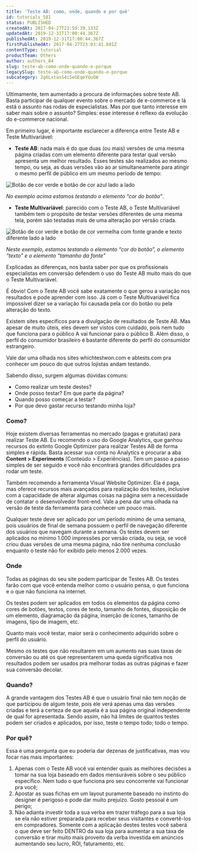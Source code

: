 ```yaml
---
title: 'Teste AB: como, onde, quando e por quê'
id: tutorials_581
status: PUBLISHED
createdAt: 2017-04-27T21:59:39.133Z
updatedAt: 2019-12-31T17:00:44.367Z
publishedAt: 2019-12-31T17:00:44.367Z
firstPublishedAt: 2017-04-27T23:03:41.601Z
contentType: tutorial
productTeam: Others
author: authors_84
slug: teste-ab-como-onde-quando-e-porque
legacySlug: teste-ab-como-onde-quando-e-porque
subcategory: 2g6LxtasS4iSeGEqeYUuGW
---
```


Ultimamente, tem aumentado a procura de informações sobre teste AB. Basta participar de qualquer evento sobre o mercado de e-commerce e lá está o assunto nas rodas de especialistas. Mas por que tanto interesse em saber mais sobre o assunto? Simples: esse interesse é reflexo da evolução do e-commerce nacional.

Em primeiro lugar, é importante esclarecer a diferença entre Teste AB e Teste Multivariável:

- __Teste AB__: nada mais é do que duas (ou mais) versões de uma mesma página criadas com um elemento diferente para testar qual versão apresenta um melhor resultado. Esses testes são realizados ao mesmo tempo, ou seja, as duas versões vão ao ar simultaneamente para atingir o mesmo perfil de público em um mesmo período de tempo:

![Botão de cor verde e botão de cor azul lado a lado](//images.contentful.com/alneenqid6w5/5bq3VDpgakg8CMMKIyU2kw/54a21a6a88e9d173b16207922e8a0cc8/testando-cor-do-botao.jpg)

_No exemplo acima estamos testando o elemento “cor do botão”_. 

- __Teste Multivariável__: parecido com o Teste AB, o Teste Multivariável também tem o propósito de testar versões diferentes de uma mesma tela, porém são testadas mais de uma alteração por versão criada.

![Botão de cor verde e botão de cor vermelha com fonte grande e texto diferente lado a lado](//images.contentful.com/alneenqid6w5/3Mxf275gXuuywK8m8a88wu/edc0f9b93ff479f51b5b4335148f7c8b/testando-cor-texto-fonte.jpg)

_Neste exemplo, estamos testando o elemento “cor do botão”, o elemento “texto” e o elemento “tamanho da fonte”_

Explicadas as diferenças, nos basta saber por que os profissionais especialistas em conversão defendem o uso do Teste AB muito mais do que o Teste Multivariável.

É óbvio! Com o Teste AB você sabe exatamente o que gerou a variação nos resultados e pode aprender com isso. Já com o Teste Multivariável fica impossível dizer se a variação foi causada pela cor do botão ou pela alteração do texto.

Existem sites específicos para a divulgação de resultados de Teste AB. Mas apesar de muito úteis, eles devem ser vistos com cuidado, pois nem tudo que funciona para o público A vai funcionar para o público B. Além disso, o perfil do consumidor brasileiro é bastante diferente do perfil do consumidor estrangeiro.

Vale dar uma olhada nos sites whichtestwon.com e abtests.com pra conhecer um pouco do que outros lojistas andam testando.

Sabendo disso, surgem algumas dúvidas comuns:

- Como realizar um teste destes?
- Onde posso testar? Em que parte da página?
- Quando posso começar a testar?
- Por que devo gastar recurso testando minha loja?

### Como?

Hoje existem diversas ferramentas no mercado (pagas e gratuitas) para realizar Teste AB. Eu recomendo o uso do Google Analytics, que ganhou recursos do extinto Google Optimizer para realizar Testes AB de forma simples e rápida. Basta acessar sua conta no Analytics e procurar a aba **Content > Experiments** (Conteúdo > Experiências). Tem um passo a passo simples de ser seguido e você não encontrará grandes dificuldades pra rodar um teste.

Também recomendo a ferramenta Visual Website Optimizer. Ela é paga, mas oferece recursos mais avançados para realização dos testes, inclusive com a capacidade de alterar algumas coisas na página sem a necessidade de contatar o desenvolvedor front-end. Vale a pena dar uma olhada na versão de teste da ferramenta para conhecer um pouco mais.

Qualquer teste deve ser aplicado por um período mínimo de uma semana, pois usuários de final de semana possuem o perfil de navegação diferente dos usuários que navegam durante a semana. Os testes devem ser aplicados no mínimo 1.000 impressões por versão criada, ou seja, se você criou duas versões de uma mesma página, não tire nenhuma conclusão enquanto o teste não for exibido pelo menos 2.000 vezes.

### Onde

Todas as páginas do seu site podem participar de Testes AB. Os testes farão com que você entenda melhor como o usuário pensa, o que funciona e o que não funciona na internet.

Os testes podem ser aplicados em todos os elementos da página como cores de botões, textos, cores de texto, tamanho de fontes, disposição de um elemento, diagramação da página, inserção de ícones, tamanho de imagens, tipo de imagem, etc.

Quanto mais você testar, maior será o conhecimento adquirido sobre o perfil do usuário.

Mesmo os testes que não resultarem em um aumento nas suas taxas de conversão ou até os que representarem uma queda significativa nos resultados podem ser usados pra melhorar todas as outras páginas e fazer sua conversão decolar.

### Quando?

A grande vantagem dos Testes AB é que o usuário final não tem noção de que participou de algum teste, pois ele verá apenas uma das versões criadas e terá a certeza de que aquela é a sua página original independente de qual for apresentada.
Sendo assim, não há limites de quantos testes podem ser criados e aplicados, por isso, teste o tempo todo; todo o tempo.

### Por quê?

Essa é uma pergunta que eu poderia dar dezenas de justificativas, mas vou focar nas mais importantes:

1. Apenas com o Teste AB você vai entender quais as melhores decisões a tomar na sua loja baseado em dados mensuráveis sobre o seu público específico. Nem tudo o que funciona pro seu concorrente vai funcionar pra você;
2. Apostar as suas fichas em um layout puramente baseado no instinto do designer é perigoso e pode dar muito prejuízo. Gosto pessoal é um perigo;
3. Não adianta investir toda a sua verba em trazer tráfego para a sua loja se ela não estiver preparada para receber seus visitantes e convertê-los em compradores. Somente com a aplicação destes testes você saberá o que deve ser feito DENTRO da sua loja para aumentar a sua taxa de conversão e tirar muito mais proveito da verba investida em anúncios aumentando seu lucro, ROI, faturamento, etc.

